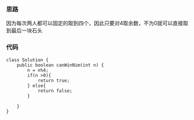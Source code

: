 ### 思路
因为每次两人都可以固定的取到四个，因此只要对4取余数，不为0就可以直接取到最后一块石头

### 代码
```
class Solution {
    public boolean canWinNim(int n) {
        n = n%4;
        if(n >0){
            return true;
        } else{
            return false;
        }
        
    }
}
```